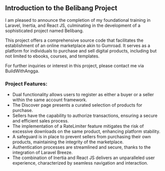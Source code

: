 ## Introduction to the Belibang Project

I am pleased to announce the completion of my foundational training in Laravel, Inertia, and React JS, culminating in the development of a sophisticated project named Belibang.

This project offers a comprehensive source code that facilitates the establishment of an online marketplace akin to Gumroad. It serves as a platform for individuals to purchase and sell digital products, including but not limited to ebooks, courses, and templates.

For further inquiries or interest in this project, please contact me via BuildWithAngga.

### Project Features:

-   Dual functionality allows users to register as either a buyer or a seller within the same account framework.
-   The Discover page presents a curated selection of products for purchase.
-   Sellers have the capability to authorize transactions, ensuring a secure and efficient sales process.
-   The implementation of a RateLimiter feature mitigates the risk of excessive downloads on the same product, enhancing platform stability.
-   A safeguard is in place to prevent sellers from purchasing their own products, maintaining the integrity of the marketplace.
-   Authentication processes are streamlined and secure, thanks to the integration of Laravel Breeze.
-   The combination of Inertia and React JS delivers an unparalleled user experience, characterized by seamless navigation and interaction.

